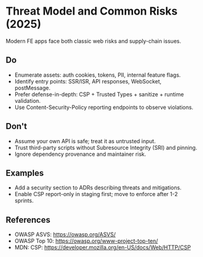 # Threat Model and Common Risks (2025)

Modern FE apps face both classic web risks and supply-chain issues.

## Do
- Enumerate assets: auth cookies, tokens, PII, internal feature flags.
- Identify entry points: SSR/ISR, API responses, WebSocket, postMessage.
- Prefer defense-in-depth: CSP + Trusted Types + sanitize + runtime validation.
- Use Content-Security-Policy reporting endpoints to observe violations.

## Don't
- Assume your own API is safe; treat it as untrusted input.
- Trust third-party scripts without Subresource Integrity (SRI) and pinning.
- Ignore dependency provenance and maintainer risk.

## Examples
- Add a security section to ADRs describing threats and mitigations.
- Enable CSP report-only in staging first; move to enforce after 1-2 sprints.

## References
- OWASP ASVS: https://owasp.org/ASVS/
- OWASP Top 10: https://owasp.org/www-project-top-ten/
- MDN: CSP: https://developer.mozilla.org/en-US/docs/Web/HTTP/CSP
